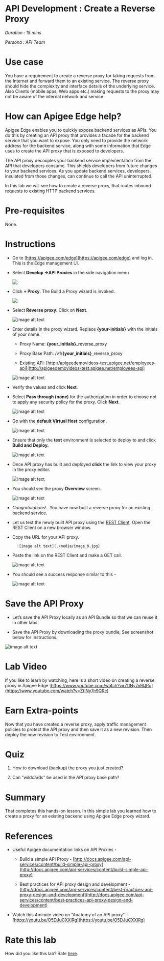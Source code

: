 # API Development : Create a Reverse Proxy 

*Duration : 15 mins*

*Persona : API Team*

# Use case

You have a requirement to create a reverse proxy for taking requests from the Internet and forward them to an existing service. The reverse proxy should hide the complexity and interface details of the underlying service. Also Clients (mobile apps, Web apps etc.) making requests to the proxy may not be aware of the internal network and service.

# How can Apigee Edge help?

Apigee Edge enables you to quickly expose backend services as APIs. You do this by creating an API proxy that provides a facade for the backend service that you want to expose. You only need to provide the network address for the backend service, along with some information that Edge uses to create the API proxy that is exposed to developers. 

The API proxy decouples your backend service implementation from the API that developers consume. This shields developers from future changes to your backend services. As you update backend services, developers, insulated from those changes, can continue to call the API uninterrupted.

In this lab we will see how to create a reverse proxy, that routes inbound requests to existing HTTP backend services. 

# Pre-requisites

None.

# Instructions

* Go to [https://apigee.com/edge](https://apigee.com/edge) and log in. This is the Edge management UI. 

* Select **Develop →API Proxies** in the side navigation menu

  ![](./media/Develop-Proxies.gif)

* Click **+ Proxy**. The Build a Proxy wizard is invoked.

  ![](./media/image_1.jpg)

* Select **Reverse proxy**. Click on **Next**.

  ![image alt text](./media/image_2.jpg)

* Enter details in the proxy wizard. Replace **{your-initials}** with the initials of your name. 

  * Proxy Name: **{your_initials}**_reverse_proxy

  * Proxy Base Path: /v1/**{your_initials}**_reverse_proxy

  * Existing API: [http://apigeedemovideos-test.apigee.net/employees-api](http://apigeedemovideos-test.apigee.net/employees-api) 

  ![image alt text](./media/image_3.jpg)        

* Verify the values and click **Next**.

* Select **Pass through (none)** for the authorization in order to choose not to apply any security policy for the proxy. Click **Next**. 
  
  ![image alt text](./media/image_4.jpg)

* Go with the **default Virtual Host** configuration.

  ![image alt text](./media/image_5.jpg)

* Ensure that only the **test** environment is selected to deploy to and click **Build and Deploy.** 

  ![image alt text](./media/image_6.jpg)

* Once API proxy has built and deployed **click** the link to view your proxy in the proxy editor. 

  ![image alt text](./media/image_7.jpg)

* You should see the proxy **Overview** screen.

  ![image alt text](./media/image_8.jpg)

* *Congratulations!*...You have now built a reverse proxy for an existing backend service.

* Let us test the newly built API proxy using the [REST Client](https://apigee-rest-client.appspot.com/). Open the REST Client on a new browser window.  

* Copy the URL for your API proxy. 

        ![image alt text](./media/image_9.jpg)

* Paste the link on the REST Client and make a GET call.

  ![image alt text](./media/image_10.jpg)

* You should see a success response similar to this -

  ![image alt text](./media/image_11.jpg)

# Save the API Proxy

* Let’s save the API Proxy locally as an API Bundle so that we can reuse it in other labs.

* Save the API Proxy by downloading the proxy bundle, See screenshot below for instructions.

![image alt text](./media/image_12.png)

# Lab Video

If you like to learn by watching, here is a short video on creating a reverse proxy in Apigee Edge [https://www.youtube.com/watch?v=ZtINy7n9QRc](https://www.youtube.com/watch?v=ZtINy7n9QRc) 

# Earn Extra-points

Now that you have created a reverse proxy, apply traffic management policies to protect the API proxy and then save it as a new revision. Then deploy the new revision to Test environment. 

# Quiz

1. How to download (backup) the proxy you just created? 

2. Can "wildcards" be used in the API proxy base path?

# Summary

That completes this hands-on lesson. In this simple lab you learned how to create a proxy for an existing backend using Apigee Edge proxy wizard.

# References

* Useful Apigee documentation links on API Proxies - 

    * Build a simple API Proxy - [http://docs.apigee.com/api-services/content/build-simple-api-proxy](http://docs.apigee.com/api-services/content/build-simple-api-proxy) 

    * Best practices for API proxy design and development - [http://docs.apigee.com/api-services/content/best-practices-api-proxy-design-and-development](http://docs.apigee.com/api-services/content/best-practices-api-proxy-design-and-development) 

* Watch this 4minute video on "Anatomy of an API proxy" - [https://youtu.be/O5DJuCXXIRg](https://youtu.be/O5DJuCXXIRg) 

# Rate this lab

How did you like this lab? Rate [here](https://goo.gl/forms/ZuI2obFmWIhV0Bym1).

